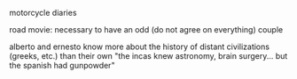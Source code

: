 motorcycle diaries

road movie: necessary to have an odd (do not agree on everything) couple


alberto and ernesto know more about the history of distant civilizations (greeks, etc.) than their own
"the incas knew astronomy, brain surgery... but the spanish had gunpowder"